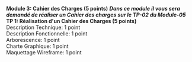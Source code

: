 **Module 3: Cahier des Charges (5 points)**
***Dans ce module il vous sera demandé de réaliser un Cahier des charges sur le TP-02 du Module-05***  
    **TP 1: Réalisation d'un Cahier des Charges (5 points)**  
        Description Technique: 1 point  
        Description Fonctionnelle: 1 point  
        Arborescence: 1 point  
        Charte Graphique: 1 point  
        Maquettage Wireframe: 1 point  


       

